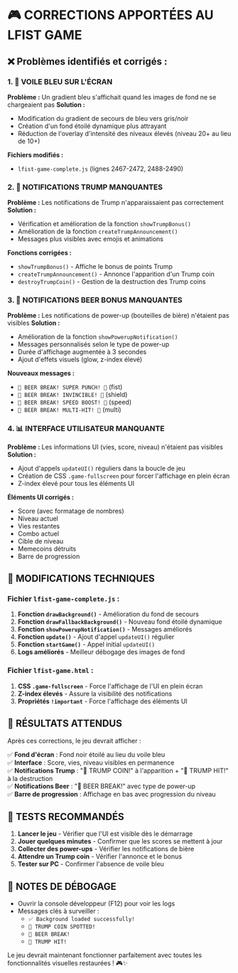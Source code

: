 # 🎮 CORRECTIONS APPORTÉES AU LFIST GAME

## ❌ Problèmes identifiés et corrigés :

### 1. 🔵 VOILE BLEU SUR L'ÉCRAN
**Problème :** Un gradient bleu s'affichait quand les images de fond ne se chargeaient pas
**Solution :**
- Modification du gradient de secours de bleu vers gris/noir
- Création d'un fond étoilé dynamique plus attrayant
- Réduction de l'overlay d'intensité des niveaux élevés (niveau 20+ au lieu de 10+)

**Fichiers modifiés :**
- `lfist-game-complete.js` (lignes 2467-2472, 2488-2490)

### 2. 🚨 NOTIFICATIONS TRUMP MANQUANTES
**Problème :** Les notifications de Trump n'apparaissaient pas correctement
**Solution :**
- Vérification et amélioration de la fonction `showTrumpBonus()`
- Amélioration de la fonction `createTrumpAnnouncement()`
- Messages plus visibles avec emojis et animations

**Fonctions corrigées :**
- `showTrumpBonus()` - Affiche le bonus de points Trump
- `createTrumpAnnouncement()` - Annonce l'apparition d'un Trump coin
- `destroyTrumpCoin()` - Gestion de la destruction des Trump coins

### 3. 🍺 NOTIFICATIONS BEER BONUS MANQUANTES
**Problème :** Les notifications de power-up (bouteilles de bière) n'étaient pas visibles
**Solution :**
- Amélioration de la fonction `showPowerupNotification()`
- Messages personnalisés selon le type de power-up
- Durée d'affichage augmentée à 3 secondes
- Ajout d'effets visuels (glow, z-index élevé)

**Nouveaux messages :**
- `🍺 BEER BREAK! SUPER PUNCH! 🍺` (fist)
- `🍺 BEER BREAK! INVINCIBLE! 🍺` (shield)
- `🍺 BEER BREAK! SPEED BOOST! 🍺` (speed)
- `🍺 BEER BREAK! MULTI-HIT! 🍺` (multi)

### 4. 📊 INTERFACE UTILISATEUR MANQUANTE
**Problème :** Les informations UI (vies, score, niveau) n'étaient pas visibles
**Solution :**
- Ajout d'appels `updateUI()` réguliers dans la boucle de jeu
- Création de CSS `.game-fullscreen` pour forcer l'affichage en plein écran
- Z-index élevé pour tous les éléments UI

**Éléments UI corrigés :**
- Score (avec formatage de nombres)
- Niveau actuel
- Vies restantes
- Combo actuel
- Cible de niveau
- Memecoins détruits
- Barre de progression

## 🔧 MODIFICATIONS TECHNIQUES

### Fichier `lfist-game-complete.js` :
1. **Fonction `drawBackground()`** - Amélioration du fond de secours
2. **Fonction `drawFallbackBackground()`** - Nouveau fond étoilé dynamique
3. **Fonction `showPowerupNotification()`** - Messages améliorés
4. **Fonction `update()`** - Ajout d'appel `updateUI()` régulier
5. **Fonction `startGame()`** - Appel initial `updateUI()`
6. **Logs améliorés** - Meilleur débogage des images de fond

### Fichier `lfist-game.html` :
1. **CSS `.game-fullscreen`** - Force l'affichage de l'UI en plein écran
2. **Z-index élevés** - Assure la visibilité des notifications
3. **Propriétés `!important`** - Force l'affichage des éléments UI

## 🎯 RÉSULTATS ATTENDUS

Après ces corrections, le jeu devrait afficher :

✅ **Fond d'écran** : Fond noir étoilé au lieu du voile bleu  
✅ **Interface** : Score, vies, niveau visibles en permanence  
✅ **Notifications Trump** : "🚨 TRUMP COIN!" à l'apparition + "🎯 TRUMP HIT!" à la destruction  
✅ **Notifications Beer** : "🍺 BEER BREAK!" avec type de power-up  
✅ **Barre de progression** : Affichage en bas avec progression du niveau  

## 🧪 TESTS RECOMMANDÉS

1. **Lancer le jeu** - Vérifier que l'UI est visible dès le démarrage
2. **Jouer quelques minutes** - Confirmer que les scores se mettent à jour
3. **Collecter des power-ups** - Vérifier les notifications de bière
4. **Attendre un Trump coin** - Vérifier l'annonce et le bonus
5. **Tester sur PC** - Confirmer l'absence de voile bleu

## 📝 NOTES DE DÉBOGAGE

- Ouvrir la console développeur (F12) pour voir les logs
- Messages clés à surveiller :
  - `✅ Background loaded successfully!`
  - `🚨 TRUMP COIN SPOTTED!`
  - `🍺 BEER BREAK!`
  - `🎯 TRUMP HIT!`

Le jeu devrait maintenant fonctionner parfaitement avec toutes les fonctionnalités visuelles restaurées ! 🎮✨